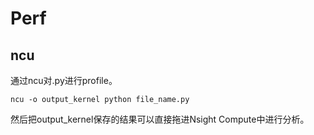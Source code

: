 # Perf

## ncu

通过ncu对.py进行profile。
```shell
ncu -o output_kernel python file_name.py

```
然后把output_kernel保存的结果可以直接拖进Nsight Compute中进行分析。